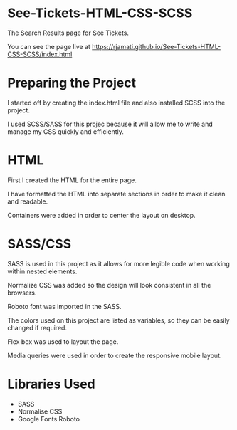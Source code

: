 # See-Tickets-HTML-CSS-SCSS
The Search Results page for See Tickets.

You can see the page live at https://rjamati.github.io/See-Tickets-HTML-CSS-SCSS/index.html

# Preparing the Project
I started off by creating the index.html file and also installed SCSS into the project.

I used SCSS/SASS for this projec because it will allow me to write and manage my CSS quickly and efficiently.

# HTML
First I created the HTML for the entire page.

I have formatted the HTML into separate sections in order to make it clean and readable.

Containers were added in order to center the layout on desktop.

# SASS/CSS
SASS is used in this project as it allows for more legible code when working within nested elements.

Normalize CSS was added so the design will look consistent in all the browsers.

Roboto font was imported in the SASS.

The colors used on this project are listed as variables, so they can be easily changed if required.

Flex box was used to layout the page.

Media queries were used in order to create the responsive mobile layout.

# Libraries Used

- SASS
- Normalise CSS
- Google Fonts Roboto